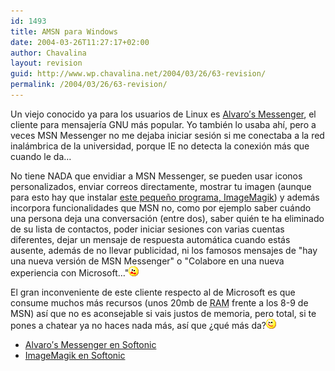 ```yaml
---
id: 1493
title: AMSN para Windows
date: 2004-03-26T11:27:17+02:00
author: Chavalina
layout: revision
guid: http://www.wp.chavalina.net/2004/03/26/63-revision/
permalink: /2004/03/26/63-revision/
---
```

Un viejo conocido ya para los usuarios de Linux es <a href="http://www.softonic.com/ie/32061" target="_blank">Alvaro&prime;s Messenger</a>, el cliente para mensajer&iacute;a <span title="acr&oacute;nimo recursivo de `GNU&acute;s Not Unix&acute; pronunciado `guh-noo&acute;" class="anotacion">GNU</span> m&aacute;s popular. Yo tambi&eacute;n lo usaba ah&iacute;, pero a veces MSN Messenger no me dejaba iniciar sesi&oacute;n si me conectaba a la red inal&aacute;mbrica de la universidad, porque <span title="Internet Explorer" class="anotacion">IE</span> no detecta la conexi&oacute;n m&aacute;s que cuando le da&#8230; 

No tiene NADA que envidiar a MSN Messenger, se pueden usar iconos personalizados, enviar correos directamente, mostrar tu imagen (aunque para esto hay que instalar <a href="http://www.softonic.com/ie.phtml?n_id=12576" target="_blank">este peque&ntilde;o programa, ImageMagik</a>) y adem&aacute;s incorpora funcionalidades que MSN no, como por ejemplo saber cu&aacute;ndo una persona deja una conversaci&oacute;n (entre dos), saber qui&eacute;n te ha eliminado de su lista de contactos, poder iniciar sesiones con varias cuentas diferentes, dejar un mensaje de respuesta autom&aacute;tica cuando est&aacute;s ausente, adem&aacute;s de no llevar publicidad, ni los famosos mensajes de "hay una nueva versi&oacute;n de MSN Messenger" o "Colabore en una nueva experiencia con Microsoft&#8230;"![asustado](/imagenes/emoticonos/asustado.gif) 

El gran inconveniente de este cliente respecto al de Microsoft es que consume muchos m&aacute;s recursos (unos 20mb de <acronym title="Random Access Memory">RAM</acronym> frente a los 8-9 de MSN) as&iacute; que no es aconsejable si vais justos de memoria, pero total, si te pones a chatear ya no haces nada m&aacute;s, as&iacute; que &iquest;qu&eacute; m&aacute;s da?![guino](/imagenes/emoticonos/guino.gif) 

  * <a href="http://www.softonic.com/ie/32061" target="_blank">Alvaro&prime;s Messenger en Softonic</a>
  * <a href="http://www.softonic.com/ie.phtml?n_id=12576" target="_blank">ImageMagik en Softonic</a>